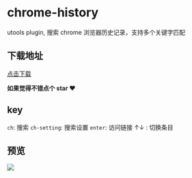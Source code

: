 # chrome-history

utools plugin, 搜索 chrome 浏览器历史记录，支持多个关键字匹配

## 下载地址

[点击下载](https://github.com/mohuishou/utools/releases/tag/1.0.0)

**如果觉得不错点个 star ❤️**

## key

`ch`: 搜索
`ch-setting`: 搜索设置
`enter`: 访问链接
↑↓ : 切换条目

## 预览

![](https://github.com/mohuishou/utools/raw/master/chrome-history/GIF.gif)
